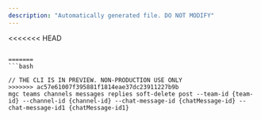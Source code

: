 ```yaml
---
description: "Automatically generated file. DO NOT MODIFY"
---
```


<<<<<<< HEAD
```cli

=======
```bash

// THE CLI IS IN PREVIEW. NON-PRODUCTION USE ONLY
>>>>>>> ac57e61007f395881f1814eae37dc23911227b9b
mgc teams channels messages replies soft-delete post --team-id {team-id} --channel-id {channel-id} --chat-message-id {chatMessage-id} --chat-message-id1 {chatMessage-id1}

```
